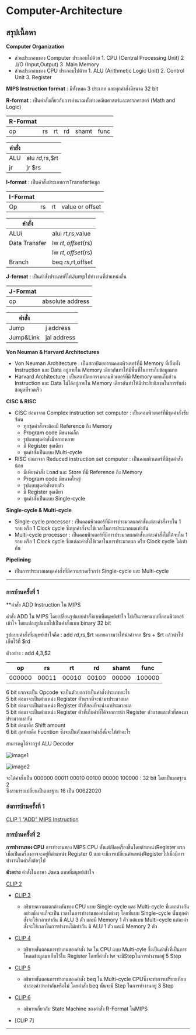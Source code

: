 # Computer-Architecture
## สรุปเนื้อหา

**Computer Organization**
   - ส่วนประกอบของ Computer ประกอบไปด้วย 1. CPU (Central Processing Unit) 2 .I/O (Input,Output) 3 .Main Memory
   - ส่วนประกอบของ CPU      ประกอบไปด้วย 1. ALU (Arithmetic Logic Unit) 2. Control Unit 3. Register


**MIPS Instruction format** : มีทั้งหมด 3 ประเภท และทุกคำสั่งมีขนาด 32 bit

**R-format** : เป็นคำสั่งเกี่ยวกับการคำนวณทั้งทางคณิตศาสตร์และตรรกศาสตร์ (Math and Logic)

| R-Format |  |  |  |  |  |  
| --------- | --------- | --------- | --------- | --------- | --------- |
| op | rs | rt| rd | shamt | func |

| คำสั่ง |  |
| --------- | --------- |
| ALU | alu $rd,$rs,$rt |
| jr | jr $rs |

**I-format** : เป็นคำสั่งประเภทการTransferข้อมูล

| I-Format |  |  |  |
| --------- | --------- | --------- | --------- |
| Op | rs | rt| value or offset |   

| คำสั่ง |  |
| --------- | --------- |
| ALUi | alui $rt,$rs,value |
| Data Transfer | lw $rt,offset($rs) |
|  | lw $rt,offset($rs) |
| Branch | beq $rs,$rt,offset |

**J-format** : เป็นคำสั่งประเภทที่ให้Jumpไปทำงานที่ตำแหน่งอื่น

|J-Format |  |
| --------- | --------- |
| op | absolute address | 

| คำสั่ง |  |
| --------- | --------- |
| Jump | j address |
| Jump&Link | jal address |

**Von Neuman & Harvard Architectures**
   - Von Neuman Architecture : เป็นสถาปัตยกรรมคอมพิวเตอร์ที่มี Memory ที่เก็บทั้ง Instruction และ Data อยู่ภายใน Memory เดียวกันทำให้มีพื้นที่ในการเก็บข้อมูลมาก
   - Harvard Architecture : เป็นสถาปัตยกรรมคอมพิวเตอร์ที่มี Memory แยกเก็บส่วน Instruction และ Data ไม่ได้อยู่ภายใน Memory เดียวกันทำให้มีประสิทธิภาพในการรับส่งข้อมูลที่รวดเร็ว
   
**CISC & RISC**
   * CISC ย่อมาจาก Complex instruction set computer : เป็นคอมพิวเตอร์ที่มีชุดคำสั่งซับซ้อน
      * ทุกชุดคำสั่งจะต้องมี Reference ถึง Memory
      * Program code มีขนาดเล็ก
      * รูปแบบชุดคำสั่งมีหลากหลาย
      * มี Register ชุดเดียว
      * ชุดคำสั่งเป็นแบบ Multi-cycle
   * RISC ย่อมาจาก Reduced instruction set computer : เป็นคอมพิวเตอร์ที่มีชุดคำสั่งน้อย
      * มีเพียงคำสั่ง Load และ Store ที่มี Reference ถึง Memory
      * Program code มีขนาดใหญ่
      * รูปแบบชุดคำสั่งตายตัว
      * มี Register ชุดเดียว
      * ชุดคำสั่งเป็นแบบ Single-cycle
      
 **Single-cycle & Multi-cycle**
   * Single-cycle processor : เป็นคอมพิวเตอร์ที่มีการประมวลผลคำสั่งแต่ละคำสั่งจบใน 1 รอบ หรือ 1 Clock cycle ซึ่งทุกคำสั่งจะใช้เวลาในการประมวลผลเท่ากัน
   * Multi-cycle processor  : เป็นคอมพิวเตอร์ที่มีการประมวลผลคำสั่งแต่ละคำสั่งไม่ได้จบใน 1 รอบ หรือ 1 Clock cycle ซึ่งแต่ละคำสั่งใช้เวลาในการประมวลผล หรือ Clock cycle ไม่เท่ากัน 
   
 **Pipelining**
   * เป็นการประมวลผลชุดคำสั่งที่มีความรวดเร็วกว่า Single-cycle และ Multi-cycle 

________________________________________________________________________________________________________________________________________

### การบ้านครั้งที่ 1

**คำสั่ง ADD Instruction ใน MIPS

คำสั่ง ADD ใน MIPS โดยเปลี่ยนรูปแบบคำสั่งแบบที่มนุษย์เข้าใจ ไปเป็นภาษาแบบที่คอมพิวเตอร์เข้าใจ โดยแปลงรูปแบบไปเป็นคำสั่งแบบ binary 32 bit

รูปแบบคำสั่งที่มนุษย์เข้าใจคือ : add $rd,$rs,$rt หมายความว่าให้นำค่าจาก $rs + $rt แล้วนำไปเก็บไว้ที่ $rd

ตัวอย่าง : add $4,$3,$2 

| op | rs | rt| rd | shamt | func |  
| --------- | --------- | --------- | --------- | --------- | --------- |
| 000000 | 00011 | 00010 | 00100 | 00000 | 100000 |

6 bit แรกจะเป็น Opcode จะเป็นตัวบอกว่าเป็นคำสั่งประเภทอะไร
<br>5 bit ต่อมาจะเป็นตำแหน่ง Register ตัวแรกที่จะนำมาประมวลผล
<br>5 bit ต่อมาจะเป็นตำแหน่ง Register ตัวที่สองที่จะนำมาประมวลผล
<br>5 bit ต่อมาจะเป็นตำแหน่ง Register ตัวที่เก็บค่าที่ได้จากการนำ Register ตัวแรกและตัวที่สองมาประมวลผลกัน
<br>5 bit ต่อมาคือ Shift amount
<br>6 bit สุดท้ายคือ Fucntion ซึ่งจะเป็นตัวบอกว่าคำสั่งนี้จะให้ทำอะไร

สามารถดูได้จากรูป ALU Decoder

![image1](https://www.cise.ufl.edu/~mssz/CompOrg/Table4.3-MIPSdatapath-control.gif)

![image2](https://www.cise.ufl.edu/~mssz/CompOrg/Table4.2-MIPSdatapath-ALUcontrol.gif)

จะได้คำสั่งเป็น 000000 00011 00010 00100 00000 100000 : 32 bit โดยเป็นเลขฐาน 2
<br>ซึ่งสามารถเปลี่ยนเป็นเลขฐาน 16 เป็น 00622020



### ส่งการบ้านครั้งที่ 1

[CLIP 1 "ADD" MIPS Instruction ](https://youtu.be/8yf97kqEWS8)
   
### การบ้านครั้งที่ 2

**การทำงานของ CPU**
การทำงานของ MIPS CPU ตั้งแต่เปิดเครื่องขึ้นโดยตำแหน่งRegister แรกเมื่อเปิดเครื่องอาจจะอยู่ที่ตำแหน่ง Register 0 และจะมีการเปลี่ยนตำแหน่งRegisterไปเมื่อมีการทำงานในคำสั่งต่อๆไป

**ตัวอย่าง** คำสั่งในภาษา Java แบบที่มนุษย์เข้าใจ


[CLIP 2](https://youtu.be/UWN1qYOEa64)



* [CLIP 3](https://youtu.be/rQwzcYdYeCE)

  * อธิบายความแตกต่างกันของ CPU แบบ Single-cycle และ Multi-cycle ที่แตกต่างกันอย่างชัดเจนก็จะเป็น เวลาในการทำงานของคำสั่งต่างๆ โดยที่แบบ Single-cycle นั้นทุกคำสั่งจะใช้เวลาเท่ากัน มี ALU 3 ตัว และมี Memory 1 ตัว แต่แบบ Multi-cycle แต่ละคำสั่งจะใช้เวลาในการทำงานไม่เท่ากัน มี ALU 1 ตัว และมี Memory 2 ตัว

* [CLIP 4](https://youtu.be/CVvfJFUkybk)
 
  * อธิบายขั้นตอนการทำงานของคำสั่ง lw ใน CPU แบบ Multi-cyle ซึ่งเป็นคำสั่งที่เป็นการโหลดข้อมูลมาเก็บไว้ใน Register โดยที่คำสั่ง lw จะมีStepในการทำงานอยู่ 5 Step 

* [CLIP 5](https://youtu.be/y_5s8D-EJ9o)

  * อธิบายขั้นตอนการทำงานของคำสั่ง beq ใน Multi-cycle CPUซึ่งจะทำการเปรียบเทียบค่าสองค่าว่าเท่ากันหรือไม่ โดยคำสั่ง beq นั้นจะมี Step ในการทำงานอยู่ 3 Step

* [CLIP 6](https://youtu.be/Pz49OCkp3S4)

  * อธิบายเกี่ยวกับ State Machine ของคำสั่ง R-Format ในMIPS

* [CLIP 7]


________________________________________________________________________________________________________________________________________
